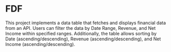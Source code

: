# FDF
This project implements a data table that fetches and displays financial data from an API. Users can filter the data by Date Range, Revenue, and Net Income within specified ranges. Additionally, the table allows sorting by Date (ascending/descending), Revenue (ascending/descending), and Net Income (ascending/descending). 

